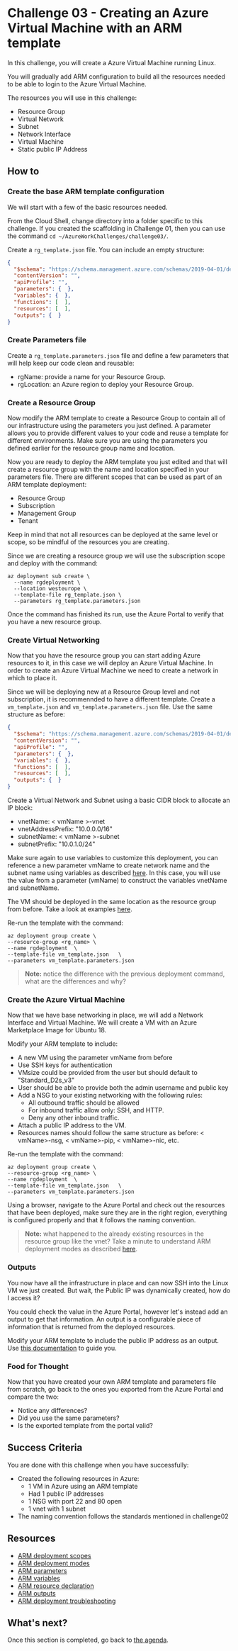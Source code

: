 # Challenge 03 - Creating an Azure Virtual Machine with an ARM template

In this challenge, you will create a Azure Virtual Machine running Linux.

You will gradually add ARM configuration to build all the resources needed to be able to login to the Azure Virtual Machine.

The resources you will use in this challenge:

- Resource Group
- Virtual Network
- Subnet
- Network Interface
- Virtual Machine
- Static public IP Address

## How to

### Create the base ARM template configuration

We will start with a few of the basic resources needed.

From the Cloud Shell, change directory into a folder specific to this challenge. If you created the scaffolding in Challenge 01, then you can use the command `cd ~/AzureWorkChallenges/challenge03/`.

Create a `rg_template.json` file. You can include an empty structure:

```json
{
  "$schema": "https://schema.management.azure.com/schemas/2019-04-01/deploymentTemplate.json#",
  "contentVersion": "",
  "apiProfile": "",
  "parameters": {  },
  "variables": {  },
  "functions": [  ],
  "resources": [  ],
  "outputs": {  }
}
```

### Create Parameters file

Create a `rg_template.parameters.json` file  and define a few parameters that will help keep our code clean and reusable:

- rgName: provide a name for your Resource Group.
- rgLocation: an Azure region to deploy your Resource Group.

### Create a Resource Group

Now modify the ARM template to create a Resource Group to contain all of our infrastructure using the parameters you just defined. A parameter allows you to provide different values to your code and reuse a template for different environments. Make sure you are using the parameters you defined earlier for the resource group name and location.

Now you are ready to deploy the ARM template you just edited and that will create a resource group with the name and location specified in your parameters file. There are different scopes that can be used as part of an ARM template deployment:

- Resource Group
- Subscription
- Management Group
- Tenant

Keep in mind that not all resources can be deployed at the same level or scope, so be mindful of the resources you are creating.

Since we are creating a resource group we will use the subscription scope and deploy with the command:

```shell
az deployment sub create \
  --name rgdeployment \
  --location westeurope \
  --template-file rg_template.json \
  --parameters rg_template.parameters.json
```

Once the command has finished its run, use the Azure Portal to verify that you have a new resource group.

### Create Virtual Networking

Now that you have the resource group you can start adding Azure resources to it, in this case we will deploy an Azure Virtual Machine. In order to create an Azure Virtual Machine we need to create a network in which to place it.

Since we will be deploying new at a Resource Group level and not subscription, it is recommennded to have a different template. Create a `vm_template.json` and `vm_template.parameters.json` file. Use the same structure as before:

```json
{
  "$schema": "https://schema.management.azure.com/schemas/2019-04-01/deploymentTemplate.json#",
  "contentVersion": "",
  "apiProfile": "",
  "parameters": {  },
  "variables": {  },
  "functions": [  ],
  "resources": [  ],
  "outputs": {  }
}
```

Create a Virtual Network and Subnet using a basic CIDR block to allocate an IP block:

- vnetName: < vmName >-vnet
- vnetAddressPrefix: "10.0.0.0/16"
- subnetName: < vmName >-subnet
- subnetPrefix: "10.0.1.0/24"

Make sure again to use variables to customize this deployment, you can reference a new parameter vmName to create network name and the subnet name using variables as described [here](https://docs.microsoft.com/azure/azure-resource-manager/templates/template-variables?tabs=json). In this case, you will use the value from a parameter (vmName) to construct the variables vnetName and subnetName.

The VM should be deployed in the same location as the resource group from before. Take a look at examples [here](https://docs.microsoft.com/azure/azure-resource-manager/templates/template-parameters?tabs=json).

Re-run the template with the command:

```shell
az deployment group create \
--resource-group <rg_name> \
--name rgdeployment  \
--template-file vm_template.json   \
--parameters vm_template.parameters.json
```

> **Note:** notice the difference with the previous deployment command, what are the differences and why?

### Create the Azure Virtual Machine

Now that we have base networking in place, we will add a Network Interface and Virtual Machine. We will create a VM with an Azure Marketplace Image for Ubuntu 18.

Modify your ARM template to include:

- A new VM using the parameter vmName from before
- Use SSH keys for authentication
- VMsize could be provided from the user but should default to "Standard_D2s_v3"
- User should be able to provide both the admin username and public key
- Add a NSG to your existing networking with the following rules:
  - All outbound traffic should be allowed
  - For inbound traffic allow only: SSH, and HTTP.
  - Deny any other inbound traffic.
- Attach a public IP address to the VM.
- Resources names should follow the same structure as before: < vmName>-nsg, < vmName>-pip, < vmName>-nic, etc.

Re-run the template with the command:

```shell
az deployment group create \
--resource-group <rg_name> \
--name rgdeployment  \
--template-file vm_template.json   \
--parameters vm_template.parameters.json
```

Using a browser, navigate to the Azure Portal and check out the resources that have been deployed, make sure they are in the right region, everything is configured properly and that it follows the naming convention.

> **Note:** what happened to the already existing resources in the resource group like the vnet? Take a minute to understand ARM deployment modes as described [here](https://docs.microsoft.com/azure/azure-resource-manager/templates/deployment-modes).

### Outputs

You now have all the infrastructure in place and can now SSH into the Linux VM we just created. But wait, the Public IP was dynamically created, how do I access it?

You could check the value in the Azure Portal, however let's instead add an output to get that information. An output is a configurable piece of information that is returned from the deployed resources.

Modify your ARM template to include the public IP address as an output. Use [this documentation](https://docs.microsoft.com/azure/azure-resource-manager/templates/template-outputs?tabs=json%2Cazure-cli) to guide you.

### Food for Thought

Now that you have created your own ARM template and parameters file from scratch, go back to the ones you exported from the Azure Portal and compare the two:

- Notice any differences?
- Did you use the same parameters?
- Is the exported template from the portal valid?

## Success Criteria

You are done with this challenge when you have successfully:

- Created the following resources in Azure:
  - 1 VM in Azure using an ARM template
  - Had 1 public IP addresses
  - 1 NSG with port 22 and 80 open
  - 1 vnet with 1 subnet
- The naming convention follows the standards mentioned in challenge02

## Resources

- [ARM deployment scopes](https://docs.microsoft.com/azure/azure-resource-manager/templates/deploy-to-resource-group?tabs=azure-cli)
- [ARM deployment modes](https://docs.microsoft.com/azure/azure-resource-manager/templates/deployment-modes)
- [ARM parameters](https://docs.microsoft.com/azure/azure-resource-manager/templates/template-parameters?tabs=json)
- [ARM variables](https://docs.microsoft.com/azure/azure-resource-manager/templates/template-variables?tabs=json)
- [ARM resource declaration](https://docs.microsoft.com/azure/azure-resource-manager/templates/resource-declaration?tabs=json)
- [ARM outputs](https://docs.microsoft.com/azure/azure-resource-manager/templates/template-outputs?tabs=json%2Cazure-powershell)
- [ARM deployment troubleshooting](https://docs.microsoft.com/azure/azure-resource-manager/templates/common-deployment-errors)

## What's next?

Once this section is completed, go back to [the agenda](../../README.md#challenges).
